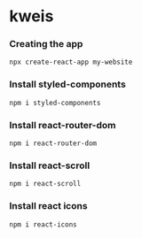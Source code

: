 # kweis

### Creating the app

`npx create-react-app my-website`

### Install styled-components

`npm i styled-components`

### Install react-router-dom

`npm i react-router-dom`

### Install react-scroll

`npm i react-scroll`

### Install react icons

`npm i react-icons`

